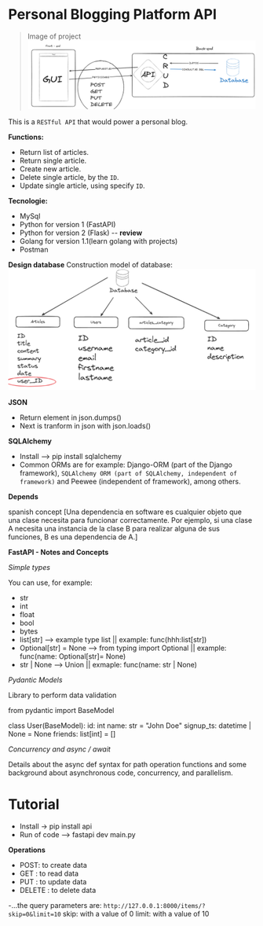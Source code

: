 # Personal Blogging Platform API

> Image of project
![Screenshot of a comment on a GitHub issue showing an image, added in the Markdown, of an Octocat smiling and raising a tentacle.](design-system.png)

This is a `RESTful API` that would power a personal blog.

**Functions:**
- Return list of articles.
- Return single article.
- Create new article.
- Delete single article, by the `ID`.
- Update single article, using specify `ID`.

**Tecnologie:**
- MySql
- Python for version 1 (FastAPI)
- Python for version 2 (Flask) -- **review** 
- Golang for version 1.1(learn golang with projects)
- Postman


**Design database**
Construction model of database:
![Screenshot of a comment on a GitHub issue showing an image, added in the Markdown, of an Octocat smiling and raising a tentacle.](design-database.png)

**JSON**

- Return element in json.dumps(<data>)
- Next is tranform in json with json.loads(<data>)

**SQLAlchemy**
- Install --> pip install sqlalchemy
- Common ORMs are for example: Django-ORM (part of the Django framework), `SQLAlchemy ORM (part of SQLAlchemy, independent of framework)` and Peewee (independent of framework), among others.

**Depends**

spanish concept [Una dependencia en software es cualquier objeto que una clase necesita para funcionar correctamente. Por ejemplo, si una clase A necesita una instancia de la clase B para realizar alguna de sus funciones, B es una dependencia de A.]



**FastAPI - Notes and Concepts**

*Simple types*

You can use, for example:
- str
- int
- float
- bool
- bytes
- list[str] --> example type list || example: func(hhh:list[str])
- Optional[str] = None --> from typing import Optional || example: func(name: Optional[str]= None)
- str | None --> Union || exmaple: func(name: str | None)


*Pydantic Models*

Library to perform data validation 

from pydantic import BaseModel

class User(BaseModel):
    id: int
    name: str = "John Doe"
    signup_ts: datetime | None = None
    friends: list[int] = []


*Concurrency and async / await*

Details about the async def syntax for path operation functions and some background about asynchronous code, concurrency, and parallelism.

# Tutorial 

- Install -> pip install api 
- Run of code --> fastapi dev main.py

**Operations**

- POST: to create data
- GET : to read data
- PUT : to update data
- DELETE : to delete data

-...the query parameters are:
`http://127.0.0.1:8000/items/?skip=0&limit=10`
skip: with a value of 0
limit: with a value of 10